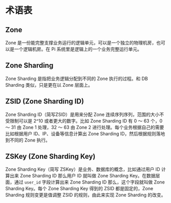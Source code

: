 # 术语表

## Zone
Zone 是一份能完整支撑业务运行的逻辑单元，可以是一个独立的物理机房，也可以是一个逻辑机房。在 Pi 系统里是逻辑上的一个业务完整运行单元。

## Zone Sharding
Zone Sharding 是指把业务逻辑分配到不同的 Zone 执行的过程。和 DB Sharding 类似，只是更在以 Zone 层面上。

## ZSID (Zone Sharding ID)
Zone Sharding ID（简写ZSID）是用来分配 Zone 连续序列序列，范围的大小不受限制可以是 2^10 或者更大的数字。比如 Zone Sharding ID 有 0 ～ 63 个，0 ～ 31 由 Zone 1 处理，32 ～ 63 由 Zone 2 进行处理。每个业务根据自己的需要比如根据用户 ID、IP、设备等信息计算出 Zone Sharding ID，然后根据规则落地到不同的 Zone 执行。

## ZSKey (Zone Sharding Key)
Zone Sharding Key（简写 ZSKey）是业务、数据库的概念，比如通过用户 ID 计算出来 Zone Sharding ID 那么用户 ID 就叫做 Zone Sharding Key。在数据层面，通过 `user_id` 字段计算出来 Zone Sharding ID 那么，这个字段就叫做 Zone Sharding Key。每个 Zone Sharding Key 得到的 ZSID 都是固定的，Zone Sharding 规则变更是值调整 ZSID 的规则，由此来实现 Zone Sharding 的改变。
